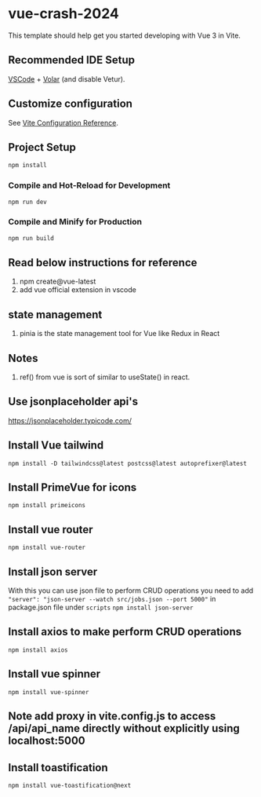 # vue-crash-2024

This template should help get you started developing with Vue 3 in Vite.

## Recommended IDE Setup

[VSCode](https://code.visualstudio.com/) + [Volar](https://marketplace.visualstudio.com/items?itemName=Vue.volar) (and disable Vetur).

## Customize configuration

See [Vite Configuration Reference](https://vite.dev/config/).

## Project Setup

```sh
npm install
```

### Compile and Hot-Reload for Development

```sh
npm run dev
```

### Compile and Minify for Production

```sh
npm run build
```

## Read below instructions for reference

1. npm create@vue-latest
2. add vue official extension in vscode

## state management

1. pinia is the state management tool for Vue like Redux in React

## Notes

1. ref() from vue is sort of similar to useState() in react.

## Use jsonplaceholder api's

https://jsonplaceholder.typicode.com/

## Install Vue tailwind

`npm install -D tailwindcss@latest postcss@latest autoprefixer@latest`

## Install PrimeVue for icons

`npm install primeicons`

## Install vue router

`npm install vue-router`

## Install json server

With this you can use json file to perform CRUD operations
you need to add `"server": "json-server --watch src/jobs.json --port 5000"` in package.json file under `scripts`
`npm install json-server`

## Install axios to make perform CRUD operations

`npm install axios`

## Install vue spinner

`npm install vue-spinner`

## Note add proxy in vite.config.js to access /api/api_name directly without explicitly using localhost:5000

## Install toastification

`npm install vue-toastification@next`
